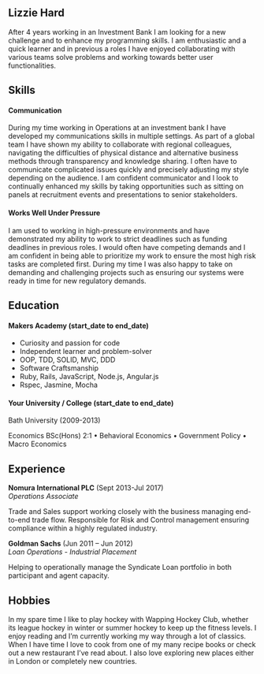 ## Lizzie Hard

After 4 years working in an Investment Bank I am looking for a new challenge and to enhance my programming skills. I am enthusiastic and a quick learner and in previous a roles I have enjoyed collaborating with various teams solve problems and working towards better user functionalities.

## Skills

#### Communication

During my time working in Operations at an investment bank I have developed my communications skills in multiple settings. As part of a global team I have shown my ability to collaborate with regional colleagues, navigating the difficulties of physical distance and alternative business methods through transparency and knowledge sharing.
I often have to communicate complicated issues quickly and precisely adjusting my style depending on the audience. I am confident communicator and I look to continually enhanced my skills by taking opportunities such as sitting on panels at recruitment events and presentations to senior stakeholders.


#### Works Well Under Pressure

I am used to working in high-pressure environments and have demonstrated my ability to work to strict deadlines such as funding deadlines in previous roles.  I would often have competing demands and I am confident in being able to prioritize my work to ensure the most high risk tasks are completed first. During my time I was also happy to take on demanding and challenging projects such as ensuring our systems were ready in time for new regulatory demands.

## Education

#### Makers Academy (start_date to end_date)

- Curiosity and passion for code
- Independent learner and problem-solver
- OOP, TDD, SOLID, MVC, DDD
- Software Craftsmanship
- Ruby, Rails, JavaScript, Node.js, Angular.js
- Rspec, Jasmine, Mocha

#### Your University / College (start_date to end_date)

Bath University (2009-2013)

Economics BSc(Hons) 2:1
•	Behavioral Economics
•	Government Policy
•	Macro Economics


## Experience

**Nomura International PLC** (Sept 2013-Jul 2017)    
*Operations Associate*

Trade and Sales support working closely with the business managing end-to-end trade flow.
Responsible for Risk and Control management ensuring compliance within a highly regulated industry.

**Goldman Sachs** (Jun 2011 – Jun 2012)   
*Loan Operations - Industrial Placement*

Helping to operationally manage the Syndicate Loan portfolio in both participant and agent capacity.  

## Hobbies

In my spare time I like to play hockey with Wapping Hockey Club, whether its league hockey in winter or summer hockey to keep up the fitness levels. I enjoy reading and I’m currently working my way through a lot of classics. When I have time I love to cook from one of my many recipe books or check out a new restaurant I’ve read about. I also love exploring new places either in London or completely new countries.
